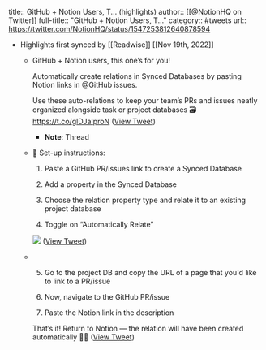 title:: GitHub + Notion Users, T... (highlights)
author:: [[@NotionHQ on Twitter]]
full-title:: "GitHub + Notion Users, T..."
category:: #tweets
url:: https://twitter.com/NotionHQ/status/1547253812640878594

- Highlights first synced by [[Readwise]] [[Nov 19th, 2022]]
	- GitHub + Notion users, this one’s for you!
	  
	  Automatically create relations in Synced Databases by pasting Notion links in @GitHub issues.
	  
	  Use these auto-relations to keep your team’s PRs and issues neatly organized alongside task or project databases 🗃 https://t.co/glDJaIproN ([View Tweet](https://twitter.com/NotionHQ/status/1547253812640878594))
		- **Note**: Thread
	- 🧠 Set-up instructions:
	  
	  1) Paste a GitHub PR/issues link to create a Synced Database
	  
	  2) Add a property in the Synced Database 
	  
	  3) Choose the relation property type and relate it to an existing project database
	  
	  4) Toggle on “Automatically Relate” 
	  
	  ![](https://pbs.twimg.com/media/FXjyQbuUsAA2jN6.jpg) ([View Tweet](https://twitter.com/NotionHQ/status/1547253819481870336))
	- 5) Go to the project DB and copy the URL of a page that you'd like to link to a PR/issue
	  
	  6) Now, navigate to the GitHub PR/issue 
	  
	  7) Paste the Notion link in the description
	  
	  That’s it! Return to Notion — the relation will have been created automatically 🙌🏼 ([View Tweet](https://twitter.com/NotionHQ/status/1547253822619168769))